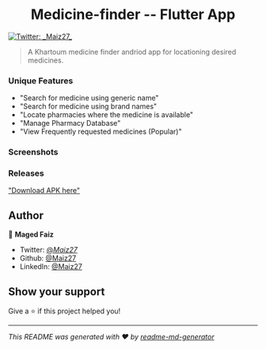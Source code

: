 <h1 align="center">Medicine-finder -- Flutter App</h1>
<p>
  <a href="https://twitter.com/_Maiz27_" target="_blank">
    <img alt="Twitter: _Maiz27_" src="https://img.shields.io/twitter/follow/_Maiz27_.svg?style=social" />
  </a>
</p>

> A Khartoum medicine finder andriod app for locationing desired medicines.

### Unique Features
<p>
    <ul>
        <li>"Search for medicine using generic name"</li>
        <li>"Search for medicine using brand names"</li>
        <li>"Locate pharmacies where the medicine is available"</li>
        <li>"Manage Pharmacy Database"</li>
        <li>"View Frequently requested medicines (Popular)"</li>
    </ul>
</p>


### Screenshots
<p>
<a src="https://user-images.githubusercontent.com/91534137/158451595-fba0f8d6-9cfc-4c2c-8cf6-2e40e0334636.png">
</p>

### Releases
<p>
    <a href="https://github.com/Maiz27/medicine-finder/tree/main/build/app/outputs/apk/release">"Download APK here"</a>
</p>

## Author

👤 **Maged Faiz**

* Twitter: [@_Maiz27_](https://twitter.com/_Maiz27_)
* Github: [@Maiz27](https://github.com/Maiz27)
* LinkedIn: [@Maiz27](https://linkedin.com/in/Maiz27)

## Show your support

Give a ⭐️ if this project helped you!

***
_This README was generated with ❤️ by [readme-md-generator](https://github.com/kefranabg/readme-md-generator)_